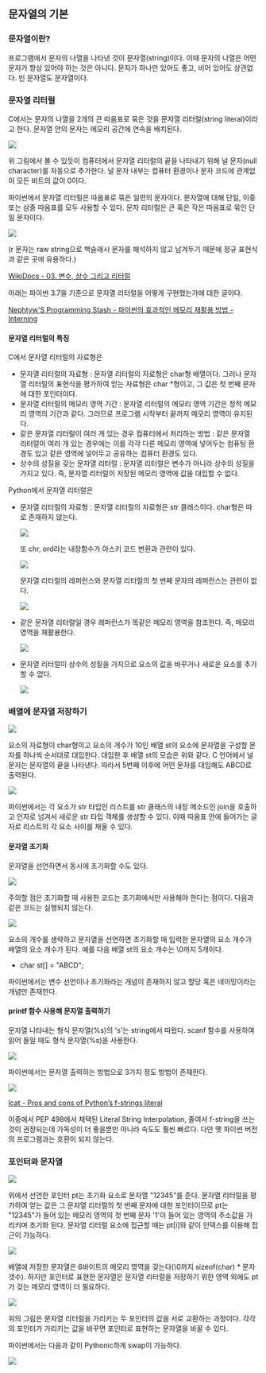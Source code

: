 ## 문자열의 기본

### 문자열이란?

프로그램에서 문자의 나열을 나타낸 것이 문자열(string)이다. 이때 문자의 나열은 어떤 문자가 항상 있어야 하는 것은 아니다. 문자가 하나만 있어도 좋고, 비어 있어도 상관없다. 빈 문자열도 문자열이다.



### 문자열 리터럴

C에서는 문자의 나열을 2개의 큰 따옴표로 묶은 것을 문자열 리터럴(string literal)이라고 한다. 문자열 안의 문자는 메모리 공간에 연속을 배치된다.

![](./Figure/문자열1.JPG)

위 그림에서 볼 수 있듯이 컴퓨터에서 문자열 리터럴의 끝을 나타내기 위해 널 문자(null character)를 자동으로 추가한다. 널 문자 내부는 컴퓨터 환경이나 문자 코드에 관계없이 모든 비트의 값이 0이다. 

파이썬에서 문자열 리터럴은 따옴표로 묶은 일련의 문자이다. 문자열에 대해 단일, 이중 또는 삼중 따옴표를 모두 사용할 수 있다. 문자 리터럴은 큰 혹은 작은 따옴표로 묶인 단일 문자이다. 

![](./Figure/문자열2.JPG)

(r 문자는 raw string으로 백슬래시 문자를 해석하지 않고 남겨두기 때문에 정규 표현식과 같은 곳에 유용하다.)

[WikiDocs - 03. 변수, 상수 그리고 리터럴](https://wikidocs.net/20562)

아래는 파이썬 3.7을 기준으로 문자열 리터럴을 어떻게 구현했는가에 대한 글이다.

[Nephtyw'S Programming Stash -  파이썬의 효과적인 메모리 재활용 방법 - Interning](https://nephtyws.github.io/python/interning/)



#### 문자열 리터럴의 특징

C에서 문자열 리터럴의 자료형은

- 문자열 리터럴의 자료형 : 문자열 리터럴의 자료형은 char형 배열이다. 그러나 문자열 리터럴의 표현식을 평가하여 얻는 자료형은 char *형이고, 그 값은 첫 번째 문자에 대한 포인터이다. 
- 문자열 리터럴의 메모리 영역 기간 : 문자열 리터럴의 메모리 영역 기간은 정적 메모리 영역의 기간과 같다. 그러므로 프로그램 시작부터 끝까지 메모리 영역이 유지된다.
- 같은 문자열 리터럴이 여러 개 있는 경우 컴퓨터에서 처리하는 방법 : 같은 문자열 리터럴이 여러 개 있는 경우에는 이를 각각 다른 메모리 영역에 넣어두는 컴퓨팅 환경도 있고 같은 영역에 넣어두고 공유하는 컴퓨터 환경도 있다.
- 상수의 성질을 갖는 문자열 리터럴 : 문자열 리터럴은 변수가 아니라 상수의 성질을 가지고 있다. 즉, 문자열 리터럴이 저장된 메모리 영역에 값을 대입할 수 없다. 

Python에서 문자열 리터럴은

- 문자열 리터럴의 자료형 : 문자열 리터럴의 자료형은 str 클래스이다. char형은 따로 존재하지 않는다. 

  ![](./Figure/문자열11.JPG)

  또 chr, ord라는 내장함수가 아스키 코드 변환과 관련이 있다.

  ![](./Figure/문자열12.JPG)

  문자열 리터럴의 레퍼런스와 문자열 리터럴의 첫 번째 문자의 레퍼런스는 관련이 없다.

  ![](./Figure/문자열10.JPG)

- 같은 문자열 리터럴일 경우 레퍼런스가 똑같은 메모리 영역을 참조한다. 즉, 메모리 영역을 재활용한다. 

  ![](./Figure/문자열13.JPG)

- 문자열 리터럴이 상수의 성질을 가지므로 요소의 값을 바꾸거나 새로운 요소를 추가할 수 없다.

  ![](./Figure/문자열14.JPG)

  

### 배열에 문자열 저장하기

![](./Figure/문자열3.JPG)

요소의 자료형이 char형이고 요소의 개수가 10인 배열 st의 요소에 문자열을 구성할 문자를 하나씩 순서대로 대입한다. 대입한 후 배열 st의 모습은 위와 같다. C 언어에서 널 문자는 문자열의 끝을 나타낸다. 따라서 5번째 이후에 어떤 문자를 대입해도 ABCD로 출력된다. 

![](./Figure/문자열15.JPG)

파이썬에서는 각 요소가 str 타입인 리스트를 str 클래스의 내장 메소드인 join을 호출하고 인자로 넘겨서 새로운 str 타입 객체를 생성할 수 있다. 이때 따옴표 안에 들어가는 글자로 리스트의 각 요소 사이를 채울 수 있다.



#### 문자열 초기화

문자열을 선언하면서 동시에 초기화할 수도 있다. 

![](./Figure/문자열4.JPG)

주의할 점은 초기화할 때 사용한 코드는 초기화에서만 사용해야 한다는 점이다. 다음과 같은 코드는 실행되지 않는다. 

![](./Figure/문자열5.JPG)

요소의 개수를 생략하고 문자열을 선언하면 초기화할 때 입력한 문자열의 요소 개수가 배열의 요소 개수가 된다. 예를 다음 배열 st의 요소 개수는 \\0까지 5개이다.

- char st[] = "ABCD";

파이썬에서는 변수 선언이나 초기화라는 개념이 존재하지 않고 할당 혹은 네이밍이라는 개념만 존재한다.



#### printf 함수 사용해 문자열 출력하기

문자열 나타내는 형식 문자열(%s)의 's'는 string에서 따왔다. scanf 함수를 사용하여 읽어 들일 때도 형식 문자열(%s)을 사용한다.

![](./Figure/문자열6.JPG)

파이썬에서는 문자열 출력하는 방법으로 3가지 정도 방법이 존재한다.

![](./Figure/문자열16.JPG)

[lcat - Pros and cons of Python’s f-strings literal](https://lcat.dev/2019/05/07/pros-and-cons-of-pythons-f-strings-literal/)

이중에서 PEP 498에서 채택된 Literal String Interpolation, 줄여서 f-string을 쓰는 것이 권장되는데 가독성이 더 좋을뿐만 아니라 속도도 훨씬 빠르다. 다만 옛 파이썬 버전의 프로그램과는 호환이 되지 않는다. 



### 포인터와 문자열

![](./Figure/문자열7.JPG)

위에서 선언한 포인터 pt는 초기화 요소로 문자열 "12345"를 준다. 문자열 리터럴을 평가하여 얻는 값은 그 문자열 리터럴의 첫 번째 문자에 대한 포인터이므로 pt는 "12345"가 들어 있는 메모리 영역의 첫 번째 문자 '1'이 들어 있는 영역의 주소값을 가리키며 초기화 된다. 문자열 리터럴 요소에 접근할 때는 pt[i]와 같이 인덱스를 이용해 접근이 가능하다. 

![](./Figure/문자열8.JPG)

배열에 저장한 문자열은 6바이트의 메모리 영역을 갖는다(\\0까지 sizeof(char) * 문자갯수). 하지만 포인터로 표현한 문자열은 문자열 리터럴을 저장하기 위한 영역 외에도 pt가 갖는 메모리 영역이 더 필요하다. 

 ![](./Figure/문자열9.JPG)

위의 그림은 문자열 리터럴을 가리키는 두 포인터의 값을 서로 교환하는 과정이다.  각각의 포인터가 가리키는 값을 바꾸면 포인터로 표현하는 문자열을 바꿀 수 있다. 

파이썬에서는 다음과 같이 Pythonic하게 swap이 가능하다.

![](./Figure/문자열17.JPG)